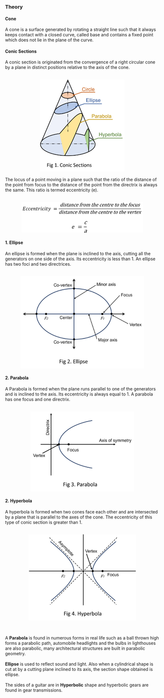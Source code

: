 ### Theory

#### Cone
A cone is a surface generated by rotating a straight line such that it always keeps contact with a closed curve, called base and contains a fixed point which does not lie in the plane of the curve.

#### Conic Sections
A conic section is originated from the convergence of a right circular cone by a plane in distinct positions relative to the axis of the cone.<br><br>

<p align="center">
  <img src="images/conic_section.png" alt="Conic Sections" height = 300>
</p>

The locus of a point moving in a plane such that the ratio of the distance of the point from focus to the distance of the point from the directrix is always the same. This ratio is termed eccentricity (e).<br><br>

<p align="center">
  <img src="images/eccentricity.png" alt="eccentricity" height = 100>
</p>

#### 1. Ellipse
An ellipse is formed when the plane is inclined to the axis, cutting all the generators on one side of the axis. Its eccentricity is less than 1. An ellipse has two foci and two directrices.<br><br>
<p align="center">
  <img src="images/ellipse.png" alt="Ellipse" height = 300>
</p>

#### 2. Parabola
A Parabola is formed when the plane runs parallel to one of the generators and is inclined to the axis. Its eccentricity is always equal to 1. A parabola has one focus and one directrix.<br><br>
<p align="center">
  <img src="images/parabola.png" alt="Parabola" height = 260>
</p>

#### 2. Hyperbola
A hyperbola is formed when two cones face each other and are intersected by a plane that is parallel to the axes of the cone. The eccentricity of this type of conic section is greater than 1.<br><br>
<p align="center">
  <img src="images/hyperbola.png" alt="Hyperbola" height = 280>
</p><br>

A **Parabola** is found in numerous forms in real life such as a ball thrown high forms a parabolic path, automobile headlights and the bulbs in lighthouses are also parabolic, many architectural structures are built in parabolic geometry.<br><br> 
**Ellipse** is used to reflect sound and light. Also when a cylindrical shape is cut at by a cutting plane inclined to its axis, the section shape obtained is ellipse.<br><br>
The sides of a guitar are in **Hyperbolic** shape and hyperbolic gears are found in gear transmissions.
